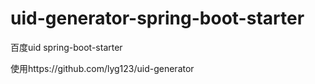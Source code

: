 # uid-generator-spring-boot-starter
百度uid spring-boot-starter

使用https://github.com/lyg123/uid-generator

